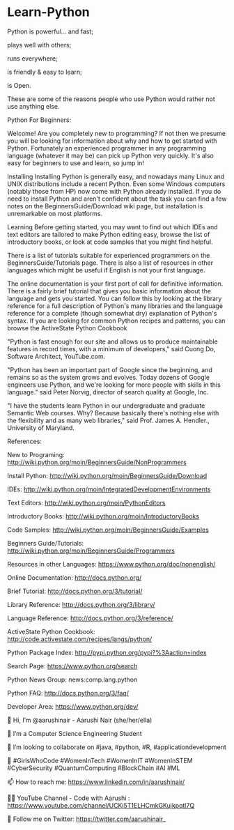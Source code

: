 # Learn-Python

Python is powerful... and fast;

plays well with others;

runs everywhere;

is friendly & easy to learn;

is Open.

These are some of the reasons people who use Python would rather not use anything else.


Python For Beginners:

Welcome! Are you completely new to programming? If not then we presume you will be looking for information about why and how to get started with Python. Fortunately an experienced programmer in any programming language (whatever it may be) can pick up Python very quickly. It's also easy for beginners to use and learn, so jump in!

Installing
Installing Python is generally easy, and nowadays many Linux and UNIX distributions include a recent Python. Even some Windows computers (notably those from HP) now come with Python already installed. If you do need to install Python and aren't confident about the task you can find a few notes on the BeginnersGuide/Download wiki page, but installation is unremarkable on most platforms.

Learning
Before getting started, you may want to find out which IDEs and text editors are tailored to make Python editing easy, browse the list of introductory books, or look at code samples that you might find helpful.

There is a list of tutorials suitable for experienced programmers on the BeginnersGuide/Tutorials page. There is also a list of resources in other languages which might be useful if English is not your first language.

The online documentation is your first port of call for definitive information. There is a fairly brief tutorial that gives you basic information about the language and gets you started. You can follow this by looking at the library reference for a full description of Python's many libraries and the language reference for a complete (though somewhat dry) explanation of Python's syntax. If you are looking for common Python recipes and patterns, you can browse the ActiveState Python Cookbook

"Python is fast enough for our site and allows us to produce maintainable features in record times, with a minimum of developers," said Cuong Do, Software Architect, YouTube.com.

"Python has been an important part of Google since the beginning, and remains so as the system grows and evolves. Today dozens of Google engineers use Python, and we're looking for more people with skills in this language." said Peter Norvig, director of search quality at Google, Inc.

"I have the students learn Python in our undergraduate and graduate Semantic Web courses. Why? Because basically there's nothing else with the flexibility and as many web libraries," said Prof. James A. Hendler., University of Maryland.

References:

New to Programing: http://wiki.python.org/moin/BeginnersGuide/NonProgrammers

Install Python: http://wiki.python.org/moin/BeginnersGuide/Download

IDEs: http://wiki.python.org/moin/IntegratedDevelopmentEnvironments

Text Editors: http://wiki.python.org/moin/PythonEditors

Introductory Books: http://wiki.python.org/moin/IntroductoryBooks

Code Samples: http://wiki.python.org/moin/BeginnersGuide/Examples

Beginners Guide/Tutorials: http://wiki.python.org/moin/BeginnersGuide/Programmers

Resources in other Languages: https://www.python.org/doc/nonenglish/

Online Documentation: http://docs.python.org/

Brief Tutorial: http://docs.python.org/3/tutorial/

Library Reference: http://docs.python.org/3/library/

Language Reference: http://docs.python.org/3/reference/

ActiveState Python Cookbook: http://code.activestate.com/recipes/langs/python/

Python Package Index: http://pypi.python.org/pypi?%3Aaction=index

Search Page: https://www.python.org/search

Python News Group: news:comp.lang.python

Python FAQ: http://docs.python.org/3/faq/

Developer Area: https://www.python.org/dev/




👋 Hi, I’m @aarushinair - Aarushi Nair (she/her/ella)

👀 I’m a Computer Science Engineering Student

💞️ I’m looking to collaborate on #java, #python, #R, #applicationdevelopment

🌱 #GirlsWhoCode #WomenInTech #WomenInIT #WomenInSTEM #CyberSecurity #QuantumComputing #BlockChain #AI #ML

📫 How to reach me: https://www.linkedin.com/in/aarushinair/

👩‍🏫 YouTube Channel - Code with Aarushi : https://www.youtube.com/channel/UCKj5T1ELHCmkGKujkpqtl7Q

🙋‍ Follow me on Twitter: https://twitter.com/aarushinair_
